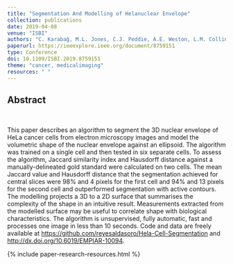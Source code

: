 ```yaml
---
title: "Segmentation And Modelling of Helanuclear Envelope"
collection: publications
date: 2019-04-08
venue: "ISBI"
authors: "C. Karabağ, M.L. Jones, C.J. Peddie, A.E. Weston, L.M. Collinson, C.C. Reyes-Aldasoro"
paperurl: https://ieeexplore.ieee.org/document/8759151
type: Conference
doi: 10.1109/ISBI.2019.8759151
theme: "cancer, medicalimaging"
resources: " "
---
```

<h2> Abstract </h2>  <br>

This paper describes an algorithm to segment the 3D nuclear envelope of HeLa cancer cells from electron microscopy images and model the volumetric shape of the nuclear envelope against an ellipsoid. The algorithm was trained on a single cell and then tested in six separate cells. To assess the algorithm, Jaccard similarity index and Hausdorff distance against a manually-delineated gold standard were calculated on two cells. The mean Jaccard value and Hausdorff distance that the segmentation achieved for central slices were 98% and 4 pixels for the first cell and 94% and 13 pixels for the second cell and outperformed segmentation with active contours. The modelling projects a 3D to a 2D surface that summarises the complexity of the shape in an intuitive result. Measurements extracted from the modelled surface may be useful to correlate shape with biological characteristics. The algorithm is unsupervised, fully automatic, fast and processes one image in less than 10 seconds. Code and data are freely available at https://github.com/reyesaldasoro/Hela-Cell-Segmentation and http://dx.doi.org/10.6019/EMPIAR-10094.

{% include paper-research-resources.html %}
